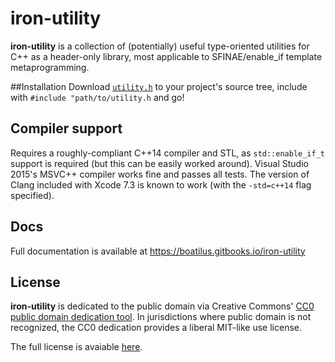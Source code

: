 # iron-utility
**iron-utility** is a collection of (potentially) useful type-oriented utilities for C++ as a header-only library, most applicable to SFINAE/enable_if template metaprogramming.

##Installation
Download [`utility.h`](https://github.com/boatilus/iron-utility/blob/master/utility.h) to your project's source tree, include with `#include "path/to/utility.h` and go!

## Compiler support
Requires a roughly-compliant C++14 compiler and STL, as `std::enable_if_t` support is required (but this can be easily worked around). Visual Studio 2015's MSVC++ compiler works fine and passes all tests. The version of Clang included with Xcode 7.3 is known to work (with the `-std=c++14` flag specified).

## Docs
Full documentation is available at <https://boatilus.gitbooks.io/iron-utility>

## License
**iron-utility** is dedicated to the public domain via Creative Commons' [CC0 public domain dedication tool](https://creativecommons.org/choose/zero/). In jurisdictions where public domain is not recognized, the CC0 dedication provides a liberal MIT-like use license.

The full license is avaiable [here](https://github.com/boatilus/iron-utility/blob/master/LICENSE.md).
